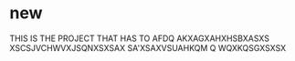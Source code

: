 # new
THIS IS THE PROJECT THAT HAS          TO AFDQ
AKXAGXAHXHSBXASXS
XSCSJVCHWVXJSQNXSXSAX
SA'XSAXVSUAHKQM
Q
WQXKQSGXSXSX